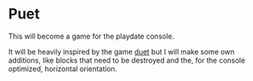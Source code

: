 # Puet

This will become a game for the playdate console.

It will be heavily inspired by the game [duet](https://www.duetgame.com/) but I will make some own additions, like blocks that need to be destroyed and the, for the console optimized, horizontal orientation.
